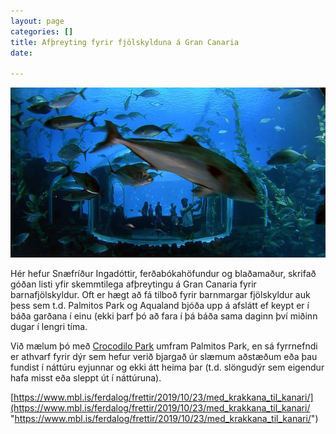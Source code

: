```yaml
---
layout: page
categories: []
title: Afþreyting fyrir fjölskylduna á Gran Canaria
date: 

---
```

![](/uploads/poemadelmar.jpg)

Hér hefur Snæfríður Ingadóttir, ferðabókahöfundur og blaðamaður, skrifað góðan listi yfir skemmtilega afþreytingu á Gran Canaria fyrir barnafjölskyldur. Oft er hægt að fá tilboð fyrir barnmargar fjölskyldur auk þess sem t.d. Palmitos Park og Aqualand bjóða upp á afslátt ef keypt er í báða garðana í einu (ekki þarf þó að fara í þá báða sama daginn því miðinn dugar í lengri tíma.

Við mælum þó með [Crocodilo Park](https://www.cocodriloparkzoo.com/) umfram Palmitos Park, en sá fyrrnefndi er athvarf fyrir dýr sem hefur verið bjargað úr slæmum aðstæðum eða þau fundist í náttúru eyjunnar og ekki átt heima þar (t.d. slöngudýr sem eigendur hafa misst eða sleppt út í náttúruna). 

[https://www.mbl.is/ferdalog/frettir/2019/10/23/med_krakkana_til_kanari/](https://www.mbl.is/ferdalog/frettir/2019/10/23/med_krakkana_til_kanari/ "https://www.mbl.is/ferdalog/frettir/2019/10/23/med_krakkana_til_kanari/")